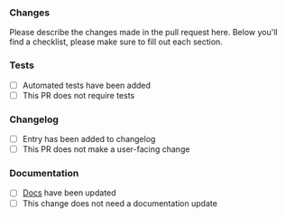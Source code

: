 ### Changes

Please describe the changes made in the pull request here. Below you'll find a checklist, please make sure to fill out each section.

### Tests
- [ ] Automated tests have been added
- [ ] This PR does not require tests

### Changelog
- [ ] Entry has been added to changelog
- [ ] This PR does not make a user-facing change

### Documentation
- [ ] [Docs](https://github.com/plausible/docs) have been updated
- [ ] This change does not need a documentation update

